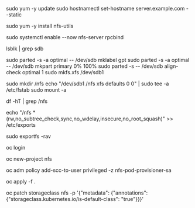 sudo yum -y update
sudo hostnamectl set-hostname server.example.com --static

sudo yum -y install nfs-utils

sudo systemctl enable --now nfs-server rpcbind

lsblk  | grep sdb

sudo parted -s -a optimal -- /dev/sdb mklabel gpt
sudo parted -s -a optimal -- /dev/sdb mkpart primary 0% 100%
sudo parted -s -- /dev/sdb align-check optimal 1
sudo mkfs.xfs /dev/sdb1

sudo mkdir /nfs
echo "/dev/sdb1 /nfs xfs defaults 0 0" | sudo tee -a /etc/fstab
sudo mount -a

df -hT | grep /nfs

echo "/nfs	*(rw,no_subtree_check,sync,no_wdelay,insecure,no_root_squash)" >> /etc/exports

sudo exportfs -rav

oc login

oc new-project nfs

oc adm policy add-scc-to-user privileged -z nfs-pod-provisioner-sa

oc apply -f .

oc patch storageclass nfs -p '{"metadata": {"annotations": {"storageclass.kubernetes.io/is-default-class": "true"}}}'
